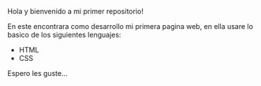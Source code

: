 Hola y bienvenido a mi primer repositorio!

En este encontrara como desarrollo mi primera pagina web, en ella usare lo basico de los siguientes lenguajes:


- HTML
- CSS


Espero les guste...